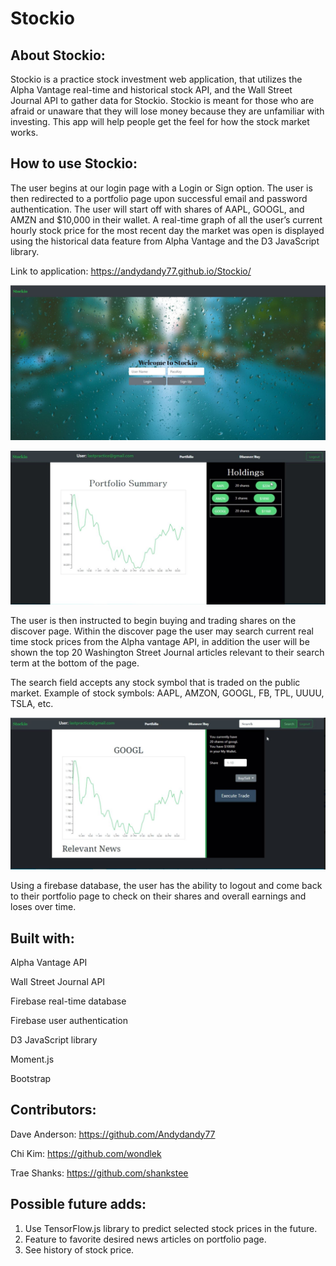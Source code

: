 # Stockio


## About Stockio:

Stockio is a practice stock investment web application, that utilizes the Alpha Vantage real-time and historical stock API, and the Wall Street Journal API to gather data for Stockio. Stockio is meant for those who are afraid or unaware that they will lose money because they are unfamiliar with investing. This app will help people get the feel for how the stock market works.

## How to use Stockio:

The user begins at our login page with a Login or Sign option. The user is then redirected to a portfolio page upon successful email and password authentication. The user will start off with shares of AAPL, GOOGL, and AMZN and $10,000 in their wallet. A real-time graph of all the user’s current hourly stock price for the most recent day the market was open is displayed using the historical data feature from Alpha Vantage and the D3 JavaScript library.

Link to application: https://andydandy77.github.io/Stockio/

![Alt text](assets/images/Login.JPG?raw=true "Login page screenShot")

![Alt text](assets/images/Portfolio.JPG?raw=true "Portfolio page screenShot")

The user is then instructed to begin buying and trading shares on the discover page. Within the discover page the user may search current real time stock prices from the Alpha vantage API, in addition the user will be shown the top 20 Washington Street Journal articles relevant to their search term at the bottom of the page.

The search field accepts any stock symbol that is traded on the public market. Example of stock symbols: AAPL, AMZON, GOOGL, FB, TPL, UUUU, TSLA, etc.

![Alt text](assets/images/Discover.JPG?raw=true "Discover page screenShot")

Using a firebase database, the user has the ability to logout and come back to their portfolio page to check on their shares and overall earnings and loses over time. 

## Built with:

Alpha Vantage API

Wall Street Journal API

Firebase real-time database

Firebase user authentication

D3 JavaScript library

Moment.js

Bootstrap

## Contributors:

Dave Anderson: https://github.com/Andydandy77

Chi Kim: https://github.com/wondlek

Trae Shanks: https://github.com/shankstee


## Possible future adds:

1. Use TensorFlow.js library to predict selected stock prices in the future.
2. Feature to favorite desired news articles on portfolio page.
3. See history of stock price.
